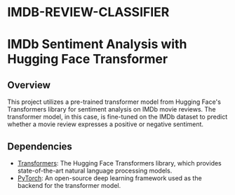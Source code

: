 # IMDB-REVIEW-CLASSIFIER
# IMDb Sentiment Analysis with Hugging Face Transformer

## Overview
This project utilizes a pre-trained transformer model from Hugging Face's Transformers library for sentiment analysis on IMDb movie reviews. The transformer model, in this case, is fine-tuned on the IMDb dataset to predict whether a movie review expresses a positive or negative sentiment.

## Dependencies
- [Transformers](https://github.com/huggingface/transformers): The Hugging Face Transformers library, which provides state-of-the-art natural language processing models.
- [PyTorch](https://pytorch.org/): An open-source deep learning framework used as the backend for the transformer model.

